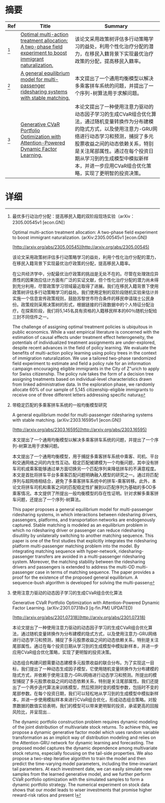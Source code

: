 # 摘要

| Ref | Title | Summary |
| --- | --- | --- |
| [^1] | [Optimal multi-action treatment allocation: A two-phase field experiment to boost immigrant naturalization.](http://arxiv.org/abs/2305.00545) | 该论文采用政策树评估多行动策略学习的益处，利用个性化治疗分配的潜力，在移民入籍背景下实现最优治疗政策的分配，提高移民入籍率。 |
| [^2] | [A general equilibrium model for multi-passenger ridesharing systems with stable matching.](http://arxiv.org/abs/2303.16595) | 本文提出了一个通用均衡模型以解决多乘客拼车系统的问题，并提出了一个序列-树算法用于求解问题。 |
| [^3] | [Generative CVaR Portfolio Optimization with Attention-Powered Dynamic Factor Learning.](http://arxiv.org/abs/2301.07318) | 本论文提出了一种使用注意力驱动的动态因子学习的生成CVaR组合优化算法，通过随机变量转换作为分布建模的隐式方式，以及使用注意力-GRU网络进行动态学习和预测，捕捉了多元股票收益之间的动态依赖关系，特别是关注尾部属性。通过在每个投资日期从学习到的生成模型中模拟新样本，并进一步应用CVaR组合优化策略，实现了更明智的投资决策。 |

# 详细

[^1]: 最优多行动治疗分配：提高移民入籍的双阶段现场实验（arXiv：2305.00545v1 [econ.GN]）

    Optimal multi-action treatment allocation: A two-phase field experiment to boost immigrant naturalization. (arXiv:2305.00545v1 [econ.GN])

    [http://arxiv.org/abs/2305.00545](http://arxiv.org/abs/2305.00545)

    该论文采用政策树评估多行动策略学习的益处，利用个性化治疗分配的潜力，在移民入籍背景下实现最优治疗政策的分配，提高移民入籍率。

    

    在公共经济学中，分配最优治疗政策的挑战是无处不在的。尽管在处理效应异质性的因果效应估计方面有广泛的实证文献，但个性化治疗分配的潜力尚未得到充分利用，尽管政策学习领域最近取得了进展。我们在移民入籍背景下使用政策树评估多行动策略学习的益处。我们使用定制的双阶段随机实验来估计并实施一个信息宣传政策规则，鼓励苏黎世市符合条件的移民申请瑞士公民身份。政策规则采用决策树的形式，根据链接的行政数据中的个人特征分配治疗。在探索阶段，我们将5,145名具有资格的入籍移民样本的60％随机分配给三封不同信件之一。

    The challenge of assigning optimal treatment policies is ubiquitous in public economics. While a vast empirical literature is concerned with the estimation of causal effects under treatment effect heterogeneity, the potentials of individualized treatment assignments are under-explored, despite recent advances in the field of policy learning. We evaluate the benefits of multi-action policy learning using policy trees in the context of immigration naturalization. We use a tailored two-phase randomized field experiment to estimate and field a policy rule for an information campaign encouraging eligible immigrants in the City of Z\"urich to apply for Swiss citizenship. The policy rule takes the form of a decision tree assigning treatments based on individual-level characteristics drawn from linked administrative data. In the exploration phase, we randomly allocate 60% of our sample of 5,145 citizenship-eligible immigrants to receive one of three different letters addressing specific natura
    
[^2]: 带稳定匹配的多乘客拼车系统的一般均衡模型研究

    A general equilibrium model for multi-passenger ridesharing systems with stable matching. (arXiv:2303.16595v1 [econ.GN])

    [http://arxiv.org/abs/2303.16595](http://arxiv.org/abs/2303.16595)

    本文提出了一个通用均衡模型以解决多乘客拼车系统的问题，并提出了一个序列-树算法用于求解问题。

    

    本文提出了一个通用均衡模型，用于捕捉多乘客拼车系统中乘客、司机、平台和交通网络之间的内生性互动。稳定匹配被建模为一个均衡问题，其中没有拼车司机或乘客能够通过单方面切换另一个匹配序列来降低拼车的不满意程度。本文是首批将拼车平台多乘客匹配问题明确融入模型的研究之一。通过将匹配序列与超网络相结合，避免了多乘客拼车系统中的拼车-乘客转移。此外，本论文将拼车司机和乘客之间的匹配稳定性扩展到以匹配序列为基础的多OD多乘客情况。本文提供了所提出一般均衡模型的存在性证明。针对求解多乘客拼车问题，还提出了一个序列-树算法。

    This paper proposes a general equilibrium model for multi-passenger ridesharing systems, in which interactions between ridesharing drivers, passengers, platforms, and transportation networks are endogenously captured. Stable matching is modeled as an equilibrium problem in which no ridesharing driver or passenger can reduce ridesharing disutility by unilaterally switching to another matching sequence. This paper is one of the first studies that explicitly integrates the ridesharing platform multi-passenger matching problem into the model. By integrating matching sequence with hyper-network, ridesharing-passenger transfers are avoided in a multi-passenger ridesharing system. Moreover, the matching stability between the ridesharing drivers and passengers is extended to address the multi-OD multi-passenger case in terms of matching sequence. The paper provides a proof for the existence of the proposed general equilibrium. A sequence-bush algorithm is developed for solving the multi-passen
    
[^3]: 使用注意力驱动的动态因子学习的生成CVaR组合优化算法

    Generative CVaR Portfolio Optimization with Attention-Powered Dynamic Factor Learning. (arXiv:2301.07318v3 [q-fin.PM] UPDATED)

    [http://arxiv.org/abs/2301.07318](http://arxiv.org/abs/2301.07318)

    本论文提出了一种使用注意力驱动的动态因子学习的生成CVaR组合优化算法，通过随机变量转换作为分布建模的隐式方式，以及使用注意力-GRU网络进行动态学习和预测，捕捉了多元股票收益之间的动态依赖关系，特别是关注尾部属性。通过在每个投资日期从学习到的生成模型中模拟新样本，并进一步应用CVaR组合优化策略，实现了更明智的投资决策。

    

    动态组合构建问题需要动态建模多元股票收益的联合分布。为了实现这一目标，我们提出了一种动态生成因子模型，它使用随机变量转换作为分布建模的隐式方式，并依赖于使用注意力-GRU网络进行动态学习和预测。所提出的模型捕捉了多元股票收益之间的动态依赖关系，特别是关注尾部属性。我们还提出了一个两步迭代算法来训练模型，然后预测时变的模型参数，包括时不变的尾部参数。在每个投资日期，我们可以轻松地从学习到的生成模型中模拟新样本，并进一步使用模拟样本来进行CVaR组合优化，形成动态组合策略。对股票数据的数值实验表明，我们的模型可以带来更明智的投资，承诺更高的回报风险比，并呈现出...

    The dynamic portfolio construction problem requires dynamic modeling of the joint distribution of multivariate stock returns. To achieve this, we propose a dynamic generative factor model which uses random variable transformation as an implicit way of distribution modeling and relies on the Attention-GRU network for dynamic learning and forecasting. The proposed model captures the dynamic dependence among multivariate stock returns, especially focusing on the tail-side properties. We also propose a two-step iterative algorithm to train the model and then predict the time-varying model parameters, including the time-invariant tail parameters. At each investment date, we can easily simulate new samples from the learned generative model, and we further perform CVaR portfolio optimization with the simulated samples to form a dynamic portfolio strategy. The numerical experiment on stock data shows that our model leads to wiser investments that promise higher reward-risk ratios and present l
    

